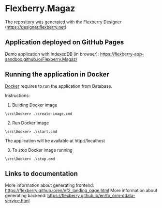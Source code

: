 # Flexberry.Magaz
The repository was generated with the Flexberry Designer (https://designer.flexberry.net)

## Application deployed on GitHub Pages

Demo application with IndexedDB (in browser):
https://flexberry-app-sandbox.github.io/Flexberry.Magaz/

## Running the application in Docker

[Docker](https://docker.com) requires to run the  application from Database.

Instructions:

1. Building Docker image
```
\src\Docker> .\create-image.cmd
```

2. Run Docker image
```
\src\Docker> .\start.cmd
```

The application will be available at http://localhost

3. To stop Docker image running
```
\src\Docker> .\stop.cmd
```

## Links to documentation

More information about generating frontend: https://flexberry.github.io/en/ef2_landing_page.html
More information about generating backend: https://flexberry.github.io/en/fo_orm-odata-service.html
